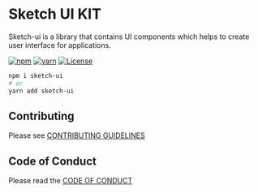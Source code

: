 # Sketch UI KIT

Sketch-ui is a library that contains UI components which helps to create user interface for applications.

[![npm](https://img.shields.io/static/v1?label=npm&message=6.14.16&color=red)](https://www.npmjs.com/package/sketch-icons)
[![yarn](https://img.shields.io/static/v1?label=yarn&message=1.22.17&color=blue)](https://www.npmjs.com/package/sketch-icons)
<a href="https://github.com/tabler/tabler-icons/blob/master/LICENSE"><img src="https://img.shields.io/npm/l/@tabler/icons.svg" alt="License"></a>
```bash
npm i sketch-ui
# or
yarn add sketch-ui
```

## Contributing

Please see [CONTRIBUTING GUIDELINES](CONTRIBUTING.md)

## Code of Conduct

Please read the [CODE OF CONDUCT](CODE_OF_CONDUCT.md)